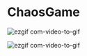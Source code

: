 # ChaosGame
![ezgif com-video-to-gif](https://user-images.githubusercontent.com/44266051/49789698-d2c5e700-fd56-11e8-8f2e-52e7e8394a7f.gif)

![ezgif com-video-to-gif](https://user-images.githubusercontent.com/44266051/49790241-ede52680-fd57-11e8-9d85-26deab1452a8.gif)
